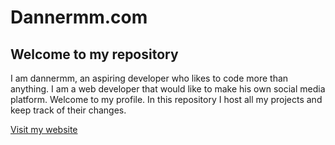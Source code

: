 # Dannermm.com
## Welcome to my repository

I am dannermm, an aspiring developer who likes to code more than anything. I am a web developer that would like to make his own social media platform. Welcome to my profile.
In this repository I host all my projects and keep track of their changes.

[Visit my website](https://dannermm.com)